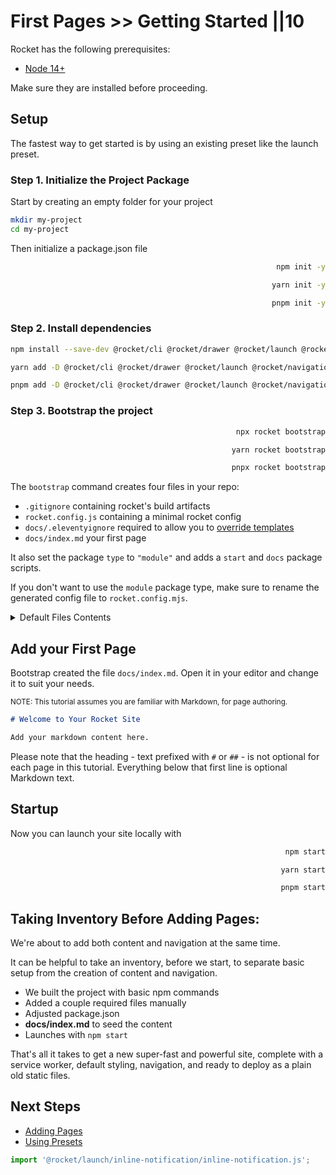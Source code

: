 # First Pages >> Getting Started ||10

Rocket has the following prerequisites:

- [Node 14+](https://nodejs.org/en/)

Make sure they are installed before proceeding.

## Setup

The fastest way to get started is by using an existing preset like the launch preset.

### Step 1. Initialize the Project Package

Start by creating an empty folder for your project

```bash copy
mkdir my-project
cd my-project
```

Then initialize a package.json file

<code-tabs collection="package-managers" default-tab="npm" align="end">

```bash tab npm
npm init -y
```

```bash tab yarn
yarn init -y
```

```bash tab pnpm
pnpm init -y
```

</code-tabs>

### Step 2. Install dependencies

<code-tabs collection="package-managers" default-tab="npm" align="end">

```bash tab npm
npm install --save-dev @rocket/cli @rocket/drawer @rocket/launch @rocket/navigation
```

```bash tab yarn
yarn add -D @rocket/cli @rocket/drawer @rocket/launch @rocket/navigation
```

```bash tab pnpm
pnpm add -D @rocket/cli @rocket/drawer @rocket/launch @rocket/navigation
```

</code-tabs>

### Step 3. Bootstrap the project

<code-tabs collection="package-managers" default-tab="npm" align="end">

```bash tab npm
npx rocket bootstrap
```

```bash tab yarn
yarn rocket bootstrap
```

```bash tab pnpm
pnpx rocket bootstrap
```

</code-tabs>

The `bootstrap` command creates four files in your repo:

- `.gitignore` containing rocket's build artifacts
- `rocket.config.js` containing a minimal rocket config
- `docs/.eleventyignore` required to allow you to [override templates](/guides/presets/overriding/)
- `docs/index.md` your first page

It also set the package `type` to `"module"` and adds a `start` and `docs` package scripts.

<inline-notification type="warning">

If you don't want to use the `module` package type, make sure to rename the generated config file to `rocket.config.mjs`.

</inline-notification>

<details><summary>Default Files Contents</summary>

<code-tabs default-tab="rocket.config.js">

<!-- prettier-ignore-start -->
```js tab rocket.config.js
import { rocketLaunch } from '@rocket/launch';

/** @type {import('rocket/cli').RocketCliConfig} */
export default ({
  presets: [rocketLaunch()],
});
```
<!-- prettier-ignore-end -->

```md tab docs/index.md
# Welcome to Your Rocket Site

Add your markdown content here.
```

<!-- prettier-ignore-start -->

```html tab docs/.eleventyignore
_assets
_includes
_data
```

```html tab .gitignore
## Rocket ignore files (need to be the full relative path to the folders)
docs/_merged_data/
docs/_merged_assets/
docs/_merged_includes/
```

<!-- prettier-ignore-end -->

</code-tabs>

</details>

## Add your First Page

Bootstrap created the file `docs/index.md`. Open it in your editor and change it to suit your needs.

<small>NOTE: This tutorial assumes you are familiar with Markdown, for page authoring.</small>

```md
# Welcome to Your Rocket Site

Add your markdown content here.
```

Please note that the heading - text prefixed with `#` or `##` - is not optional for each page in this tutorial. Everything below that first line is optional Markdown text.

## Startup

Now you can launch your site locally with

<code-tabs collection="package-managers" default-tab="npm" align="end">

```bash tab npm
npm start
```

```bash tab yarn
yarn start
```

```bash tab pnpm
pnpm start
```

</code-tabs>

## Taking Inventory Before Adding Pages:

We're about to add both content and navigation at the same time.

It can be helpful to take an inventory, before we start, to separate basic setup from the creation of content and navigation.

- We built the project with basic npm commands
- Added a couple required files manually
- Adjusted package.json
- **docs/index.md** to seed the content
- Launches with `npm start`

That's all it takes to get a new super-fast and powerful site, complete with a service worker, default styling, navigation, and ready to deploy as a plain old static files.

## Next Steps

- [Adding Pages](../adding-pages/)
- [Using Presets](../../presets/getting-started/)

```js script
import '@rocket/launch/inline-notification/inline-notification.js';
```
